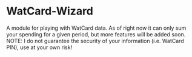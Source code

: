 WatCard-Wizard
==============

A module for playing with WatCard data. As of right now it can only sum your spending for a given period, but more features will be added soon. NOTE: I do not guarantee the security of your information (i.e. WatCard PIN), use at your own risk!

